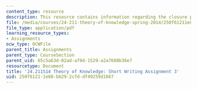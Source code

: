 ```yaml
---
content_type: resource
description: This resource contains information regarding the closure principle.
file: /media/courses/24-211-theory-of-knowledge-spring-2014/250f61211e88bb292cfddf49259d1667_MIT24_211S11_Closure.pdf
file_type: application/pdf
learning_resource_types:
- Assignments
ocw_type: OCWFile
parent_title: Assignments
parent_type: CourseSection
parent_uid: 65c5a63d-02ad-af0d-1529-a2a7608b36e7
resourcetype: Document
title: '24.211S14 Theory of Knowledge: Short Writing Assignment 3'
uid: 250f6121-1e88-bb29-2cfd-df49259d1667
---
```

